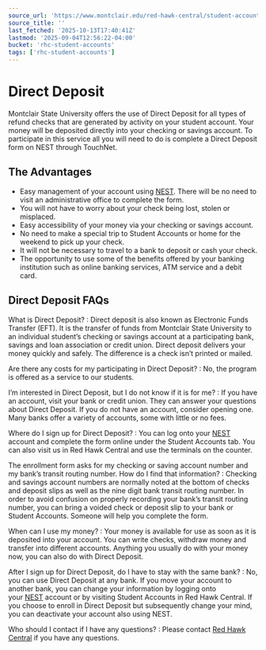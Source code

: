 ```yaml
---
source_url: 'https://www.montclair.edu/red-hawk-central/student-accounts/direct-deposit/'
source_title: ''
last_fetched: '2025-10-13T17:40:41Z'
lastmod: '2025-09-04T12:56:22-04:00'
bucket: 'rhc-student-accounts'
tags: ['rhc-student-accounts']
---
```


# Direct Deposit

Montclair State University offers the use of Direct Deposit for all types of refund checks that are generated by activity on your student account. Your money will be deposited directly into your checking or savings account. To participate in this service all you will need to do is complete a Direct Deposit form on NEST through TouchNet.

## **The Advantages**

* Easy management of your account using [NEST](https://www.montclair.edu/nest). There will be no need to visit an administrative office to complete the form.
* You will not have to worry about your check being lost, stolen or misplaced.
* Easy accessibility of your money via your checking or savings account.
* No need to make a special trip to Student Accounts or home for the weekend to pick up your check.
* It will not be necessary to travel to a bank to deposit or cash your check.
* The opportunity to use some of the benefits offered by your banking institution such as online banking services, ATM service and a debit card.

## Direct Deposit FAQs

What is Direct Deposit?
:   Direct deposit is also known as Electronic Funds Transfer (EFT). It is the transfer of funds from Montclair State University to an individual student’s checking or savings account at a participating bank, savings and loan association or credit union. Direct deposit delivers your money quickly and safely. The difference is a check isn’t printed or mailed.

Are there any costs for my participating in Direct Deposit?
:   No, the program is offered as a service to our students.

I’m interested in Direct Deposit, but I do not know if it is for me?
:   If you have an account, visit your bank or credit union. They can answer your questions about Direct Deposit. If you do not have an account, consider opening one. Many banks offer a variety of accounts, some with little or no fees.

Where do I sign up for Direct Deposit?
:   You can log onto your [NEST](https://www.montclair.edu/nest) account and complete the form online under the Student Accounts tab. You can also visit us in Red Hawk Central and use the terminals on the counter.

The enrollment form asks for my checking or saving account number and my bank’s transit routing number. How do I find that information?
:   Checking and savings account numbers are normally noted at the bottom of checks and deposit slips as well as the nine digit bank transit routing number. In order to avoid confusion on properly recording your bank’s transit routing number, you can bring a voided check or deposit slip to your bank or Student Accounts. Someone will help you complete the form.

When can I use my money?
:   Your money is available for use as soon as it is deposited into your account. You can write checks, withdraw money and transfer into different accounts. Anything you usually do with your money now, you can also do with Direct Deposit.

After I sign up for Direct Deposit, do I have to stay with the same bank?
:   No, you can use Direct Deposit at any bank. If you move your account to another bank, you can change your information by logging onto your [NEST](https://www.montclair.edu/nest) account or by visiting Student Accounts in Red Hawk Central. If you choose to enroll in Direct Deposit but subsequently change your mind, you can deactivate your account also using NEST.

Who should I contact if I have any questions?
:   Please contact [Red Hawk Central](https://www.montclair.edu/red-hawk-central/contact/) if you have any questions.